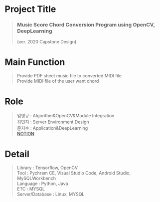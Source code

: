 # Project Title
> <h3>Music Score Chord Conversion Program using OpenCV, DeepLearning</h3> 
> (ver. 2020 Capstone Design)
# Main Function
> Provide PDF sheet music file to converted MIDI file <br>
> Provide MIDI file of the user want chord <br>
# Role
> 임영규 : Algorithm&OpenCV&Module Integration <br>
> 김민지 : Server Environment Design <br>
> 문지수 : Application&DeepLearning <br>
> [NOTION](https://www.notion.so/36682c25195547e881f54182bb179bdc?v=4093e2a873ea4b5e9bdb94b3e86cd226)
# Detail
> Library : Tensorflow, OpenCV   
> Tool : Pychram CE, Visual Studio Code, Android Studio, MySQLWorkbench   
> Language : Python, Java   
> ETC : MYSQL   
> Server/Database : Linux, MYSQL   
